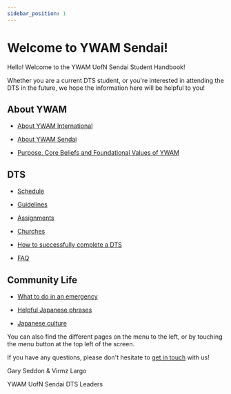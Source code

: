 ```yaml
---
sidebar_position: 1
---
```


# Welcome to YWAM Sendai!

Hello! Welcome to the YWAM UofN Sendai Student Handbook!

Whether you are a current DTS student, or you're interested in attending the DTS in the future, we hope the information here will be helpful to you!

## About YWAM

- [About YWAM International](../about/ywam.md)

- [About YWAM Sendai](../about/ywamsendai.md)

- [Purpose, Core Beliefs and Foundational Values of YWAM](../about/values.md)

## DTS

- [Schedule](schedule.md)

- [Guidelines](guidelines.md)

- [Assignments](assignments.md)

- [Churches](../community/churches.md)

- [How to successfully complete a DTS](passfail.md)

- [FAQ](faq.md)

## Community Life

- [What to do in an emergency](../community/emergency.md)

- [Helpful Japanese phrases](../community/helpfulphrases.md)

- [Japanese culture](../community/culture.md)


You can also find the different pages on the menu to the left, or by touching the menu button at the top left of the screen. 

If you have any questions, please don't hesitate to [get in touch](../community/communication.md) with us!


Gary Seddon & Virmz Largo

YWAM UofN Sendai DTS Leaders
